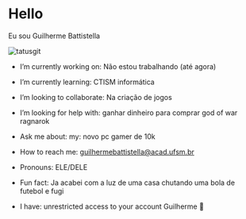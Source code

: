 # Hello
  Eu sou Guilherme Battistella

   ![tatusgit](https://github-readme-stats.vercel.app/api?username=GuilhermeBattistella&show_icons=true&theme=radical)
   

 -  I’m currently working on: Não estou trabalhando (até agora)
 -  I’m currently learning: CTISM informática
 -  I’m looking to collaborate: Na criação de jogos

 -  I’m looking for help with: ganhar dinheiro para comprar god of war ragnarok
 -  Ask me about: my: novo pc gamer de 10k 
 -  How to reach me: guilhermebattistella@acad.ufsm.br

 -  Pronouns: ELE/DELE 
 -  Fun fact: Ja acabei com a luz de uma casa chutando uma bola de futebol e fugi
 -  I have: unrestricted access to your account Guilherme 🤡

